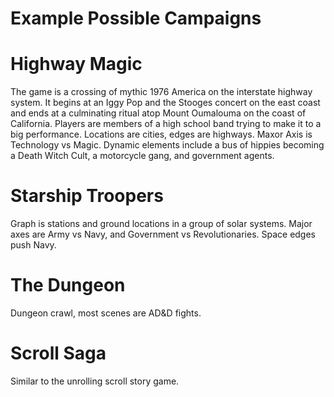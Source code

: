 # Example Possible Campaigns

# Highway Magic
The game is a crossing of mythic 1976 America on the interstate highway system. It begins at an Iggy Pop and the Stooges concert on the east coast and ends at a culminating ritual atop Mount Oumalouma on the coast of California. Players are members of a high school band trying to make it to a big performance. Locations are cities, edges are highways. Maxor Axis is Technology vs Magic. Dynamic elements include a bus of hippies becoming a Death Witch Cult, a motorcycle gang, and government agents.

# Starship Troopers
Graph is stations and ground locations in a group of solar systems. Major axes are Army vs Navy, and Government vs Revolutionaries. Space edges push Navy.

# The Dungeon
Dungeon crawl, most scenes are AD&D fights.

# Scroll Saga
Similar to the unrolling scroll story game.

